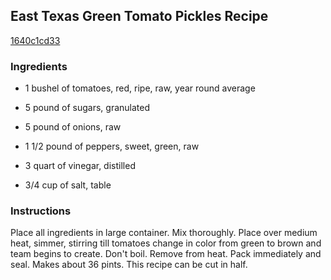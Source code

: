 ## East Texas Green Tomato Pickles Recipe

[1640c1cd33](http://cookeatshare.com/recipes/east-texas-green-tomato-pickles-35009)

### Ingredients

 - 1 bushel of tomatoes, red, ripe, raw, year round average

 - 5 pound of sugars, granulated

 - 5 pound of onions, raw

 - 1 1/2 pound of peppers, sweet, green, raw

 - 3 quart of vinegar, distilled

 - 3/4 cup of salt, table

### Instructions

Place all ingredients in large container. Mix thoroughly. Place over medium heat, simmer, stirring till tomatoes change in color from green to brown and team begins to create. Don't boil. Remove from heat. Pack immediately and seal. Makes about 36 pints. This recipe can be cut in half.